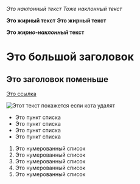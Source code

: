 *Это наклонный текст*
_Тоже наклонный текст_

**Это жирный текст**
__Это жирный текст__

__Это *жирно-наклонный* текст__

# Это большой заголовок
## Это заголовок поменьше

[Это ссылка](https://lms.algoritmika.org)

![Этот текст покажется если кота удалят](https://i.pinimg.com/736x/b5/4d/ad/b54dadf09b570e14ba84662311f59a8d.jpg)

* Это пункт списка
* Это пункт списка
* Это пункт списка
* Это пункт списка

1. Это нумерованный список
1. Это нумерованный список
1. Это нумерованный список
1. Это нумерованный список
1. Это нумерованный список

